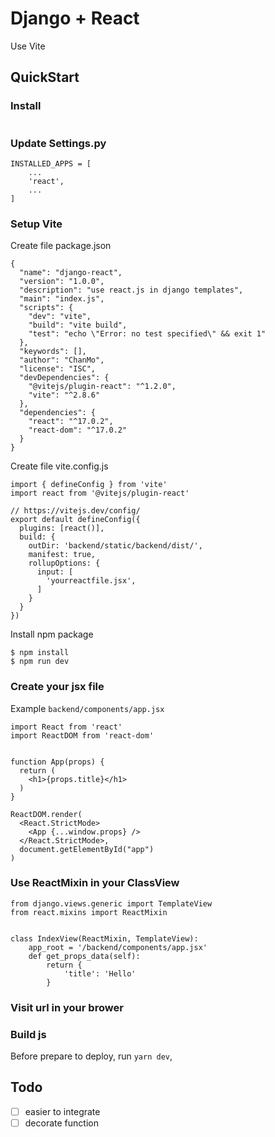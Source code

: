 # Django + React

Use Vite


## QuickStart

### Install

```
```

### Update Settings.py

```
INSTALLED_APPS = [
    ...
    'react',
    ...
]
```

### Setup Vite

Create file package.json
```
{
  "name": "django-react",
  "version": "1.0.0",
  "description": "use react.js in django templates",
  "main": "index.js",
  "scripts": {
    "dev": "vite",
    "build": "vite build",
    "test": "echo \"Error: no test specified\" && exit 1"
  },
  "keywords": [],
  "author": "ChanMo",
  "license": "ISC",
  "devDependencies": {
    "@vitejs/plugin-react": "^1.2.0",
    "vite": "^2.8.6"
  },
  "dependencies": {
    "react": "^17.0.2",
    "react-dom": "^17.0.2"
  }
}
```

Create file vite.config.js

```
import { defineConfig } from 'vite'
import react from '@vitejs/plugin-react'

// https://vitejs.dev/config/
export default defineConfig({
  plugins: [react()],
  build: {
    outDir: 'backend/static/backend/dist/',
    manifest: true,
    rollupOptions: {
      input: [
	    'yourreactfile.jsx',
      ]
    }
  }
})

```

Install npm package

```
$ npm install
$ npm run dev
```

### Create your jsx file

Example `backend/components/app.jsx`

```
import React from 'react'
import ReactDOM from 'react-dom'


function App(props) {
  return (
    <h1>{props.title}</h1>
  )
}

ReactDOM.render(
  <React.StrictMode>
    <App {...window.props} />
  </React.StrictMode>,
  document.getElementById("app")
)
```

### Use ReactMixin in your ClassView

```
from django.views.generic import TemplateView
from react.mixins import ReactMixin


class IndexView(ReactMixin, TemplateView):
    app_root = '/backend/components/app.jsx'
    def get_props_data(self):
        return {
            'title': 'Hello'
        }
```

### Visit url in your brower

### Build js

Before prepare to deploy, run `yarn dev`,


## Todo

* [ ] easier to integrate
* [ ] decorate function
